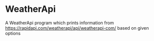 # WeatherApi
A WeatherApi program which prints information from https://rapidapi.com/weatherapi/api/weatherapi-com/ based on given options
